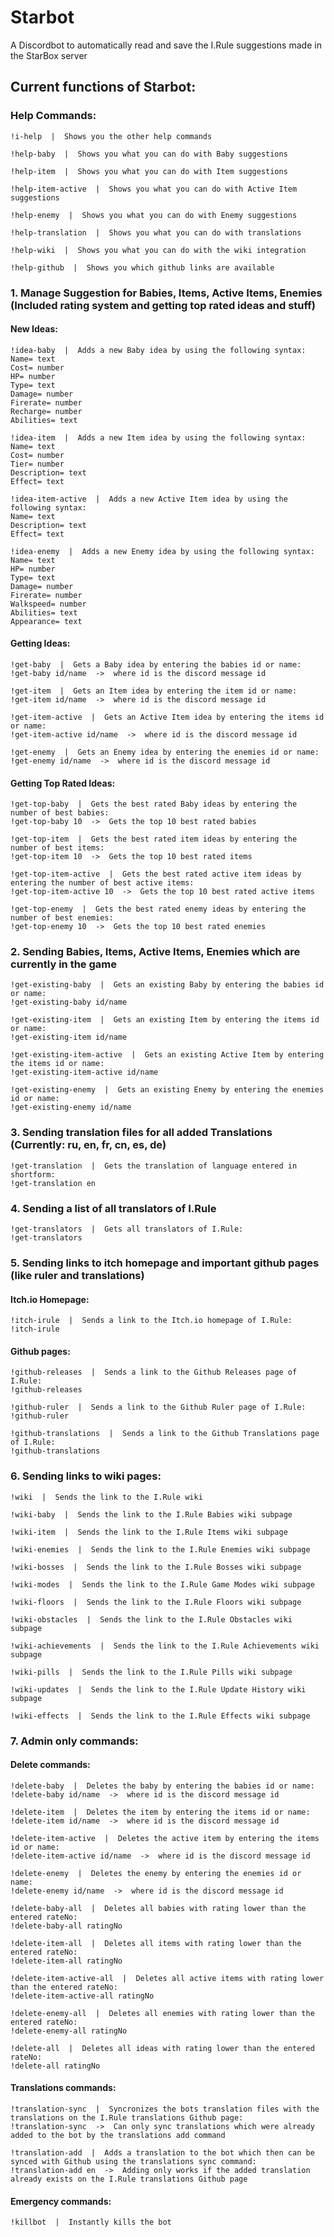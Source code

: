 # Starbot
A Discordbot to automatically read and save the I.Rule suggestions made in the StarBox server

## Current functions of Starbot:

### Help Commands:
```
!i-help  |  Shows you the other help commands
```
```
!help-baby  |  Shows you what you can do with Baby suggestions
```
```
!help-item  |  Shows you what you can do with Item suggestions
```
```
!help-item-active  |  Shows you what you can do with Active Item suggestions
```
```
!help-enemy  |  Shows you what you can do with Enemy suggestions
```
```
!help-translation  |  Shows you what you can do with translations
```
```
!help-wiki  |  Shows you what you can do with the wiki integration
```
```
!help-github  |  Shows you which github links are available
```
### 1. Manage Suggestion for Babies, Items, Active Items, Enemies (Included rating system and getting top rated ideas and stuff)
#### New Ideas:
```
!idea-baby  |  Adds a new Baby idea by using the following syntax:
Name= text 
Cost= number 
HP= number 
Type= text 
Damage= number 
Firerate= number 
Recharge= number 
Abilities= text
```
```
!idea-item  |  Adds a new Item idea by using the following syntax:
Name= text
Cost= number
Tier= number
Description= text
Effect= text
```
```
!idea-item-active  |  Adds a new Active Item idea by using the following syntax:
Name= text
Description= text
Effect= text
```
```
!idea-enemy  |  Adds a new Enemy idea by using the following syntax:
Name= text
HP= number
Type= text
Damage= number
Firerate= number
Walkspeed= number
Abilities= text
Appearance= text
```
#### Getting Ideas:
```
!get-baby  |  Gets a Baby idea by entering the babies id or name:
!get-baby id/name  ->  where id is the discord message id 
```
```
!get-item  |  Gets an Item idea by entering the item id or name:
!get-item id/name  ->  where id is the discord message id 
```
```
!get-item-active  |  Gets an Active Item idea by entering the items id or name:
!get-item-active id/name  ->  where id is the discord message id 
```
```
!get-enemy  |  Gets an Enemy idea by entering the enemies id or name:
!get-enemy id/name  ->  where id is the discord message id 
```
#### Getting Top Rated Ideas:
```
!get-top-baby  |  Gets the best rated Baby ideas by entering the number of best babies:
!get-top-baby 10  ->  Gets the top 10 best rated babies
```
```
!get-top-item  |  Gets the best rated item ideas by entering the number of best items:
!get-top-item 10  ->  Gets the top 10 best rated items
```
```
!get-top-item-active  |  Gets the best rated active item ideas by entering the number of best active items:
!get-top-item-active 10  ->  Gets the top 10 best rated active items
```
```
!get-top-enemy  |  Gets the best rated enemy ideas by entering the number of best enemies:
!get-top-enemy 10  ->  Gets the top 10 best rated enemies
```

### 2. Sending Babies, Items, Active Items, Enemies which are currently in the game
```
!get-existing-baby  |  Gets an existing Baby by entering the babies id or name:
!get-existing-baby id/name
```
```
!get-existing-item  |  Gets an existing Item by entering the items id or name:
!get-existing-item id/name
```
```
!get-existing-item-active  |  Gets an existing Active Item by entering the items id or name:
!get-existing-item-active id/name
```
```
!get-existing-enemy  |  Gets an existing Enemy by entering the enemies id or name:
!get-existing-enemy id/name
```

### 3. Sending translation files for all added Translations (Currently: ru, en, fr, cn, es, de)
```
!get-translation  |  Gets the translation of language entered in shortform:
!get-translation en
```

### 4. Sending a list of all translators of I.Rule
```
!get-translators  |  Gets all translators of I.Rule:
!get-translators
```

### 5. Sending links to itch homepage and important github pages (like ruler and translations)
#### Itch.io Homepage:
```
!itch-irule  |  Sends a link to the Itch.io homepage of I.Rule:
!itch-irule
```
#### Github pages:
```
!github-releases  |  Sends a link to the Github Releases page of I.Rule:
!github-releases
```
```
!github-ruler  |  Sends a link to the Github Ruler page of I.Rule:
!github-ruler
```
```
!github-translations  |  Sends a link to the Github Translations page of I.Rule:
!github-translations
```

### 6. Sending links to wiki pages:
```
!wiki  |  Sends the link to the I.Rule wiki
```
```
!wiki-baby  |  Sends the link to the I.Rule Babies wiki subpage
```
```
!wiki-item  |  Sends the link to the I.Rule Items wiki subpage
```
```
!wiki-enemies  |  Sends the link to the I.Rule Enemies wiki subpage
```
```
!wiki-bosses  |  Sends the link to the I.Rule Bosses wiki subpage
```
```
!wiki-modes  |  Sends the link to the I.Rule Game Modes wiki subpage
```
```
!wiki-floors  |  Sends the link to the I.Rule Floors wiki subpage
```
```
!wiki-obstacles  |  Sends the link to the I.Rule Obstacles wiki subpage
```
```
!wiki-achievements  |  Sends the link to the I.Rule Achievements wiki subpage
```
```
!wiki-pills  |  Sends the link to the I.Rule Pills wiki subpage
```
```
!wiki-updates  |  Sends the link to the I.Rule Update History wiki subpage
```
```
!wiki-effects  |  Sends the link to the I.Rule Effects wiki subpage
```

### 7. Admin only commands:
#### Delete commands:
```
!delete-baby  |  Deletes the baby by entering the babies id or name:
!delete-baby id/name  ->  where id is the discord message id
```
```
!delete-item  |  Deletes the item by entering the items id or name:
!delete-item id/name  ->  where id is the discord message id
```
```
!delete-item-active  |  Deletes the active item by entering the items id or name:
!delete-item-active id/name  ->  where id is the discord message id
```
```
!delete-enemy  |  Deletes the enemy by entering the enemies id or name:
!delete-enemy id/name  ->  where id is the discord message id
```
```
!delete-baby-all  |  Deletes all babies with rating lower than the entered rateNo:
!delete-baby-all ratingNo 
```
```
!delete-item-all  |  Deletes all items with rating lower than the entered rateNo:
!delete-item-all ratingNo
```
```
!delete-item-active-all  |  Deletes all active items with rating lower than the entered rateNo:
!delete-item-active-all ratingNo
```
```
!delete-enemy-all  |  Deletes all enemies with rating lower than the entered rateNo:
!delete-enemy-all ratingNo
```
```
!delete-all  |  Deletes all ideas with rating lower than the entered rateNo:
!delete-all ratingNo
```
#### Translations commands:
```
!translation-sync  |  Syncronizes the bots translation files with the translations on the I.Rule translations Github page:
!translation-sync  ->  Can only sync translations which were already added to the bot by the translations add command
```
```
!translation-add  |  Adds a translation to the bot which then can be synced with Github using the translations sync command:
!translation-add en  ->  Adding only works if the added translation already exists on the I.Rule translations Github page
```
#### Emergency commands:
```
!killbot  |  Instantly kills the bot
```
